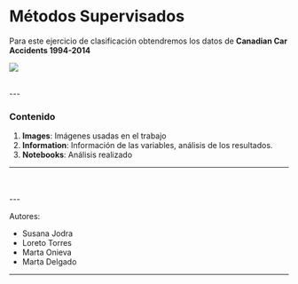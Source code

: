 # Métodos Supervisados
 Para este ejercicio de clasificación obtendremos los datos de **Canadian Car Accidents 1994-2014**

![](https://www.callkleinlawyers.com/wp-content/uploads/2019/08/burnaby-car-accident.jpg)

<br>
---

### Contenido
1. **Images**: Imágenes usadas en el trabajo
2. **Information**: Información de las variables, análisis de los resultados.
3. **Notebooks**: Análisis realizado

---
<br>

<br>
---

Autores: 
* Susana Jodra
* Loreto Torres
* Marta Onieva 
* Marta Delgado


---
<br>
